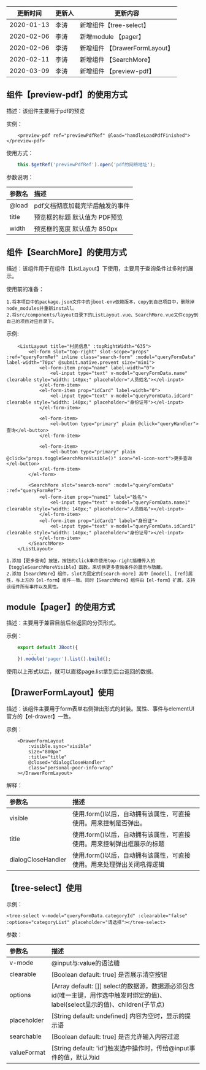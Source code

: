 | 更新时间 | 更新人 | 更新内容 |
| -------- | ------ | -------- |
|2020-01-13|李涛|新增组件【tree-select】|
|2020-02-06|李涛|新增module 【pager】|
|2020-02-06|李涛|新增组件 【DrawerFormLayout】|
|2020-02-11|李涛|新增组件 【SearchMore】|
|2020-03-09|李涛|新增组件 【preview-pdf】|

## 组件【preview-pdf】的使用方式
描述：该组件主要用于pdf的预览

实例：
```vue
    <preview-pdf ref="previewPdfRef" @load="handleLoadPdfFinished"></preview-pdf>
```

使用方式：

```javascript
    this.$getRef('previewPdfRef').open('pdf的网络地址');
```

参数说明：

|参数名|描述|
|:---|:---|
|@load|pdf文档彻底加载完毕后触发的事件|
|title|预览框的标题 默认值为 PDF预览|
|width|预览框的宽度 默认值为 850px|

## 组件【SearchMore】的使用方式
描述：该组件用于在组件【ListLayout】下使用，主要用于查询条件过多时的展示。

使用前的准备：

    1.将本项目中的package.json文件中的jboot-env依赖版本，copy到自己项目中，删除掉node_modules并重新install。
    2.将src/components/layout目录下的ListLayout.vue、SearchMore.vue文件copy到自己的项目对应目录下。
    
示例:
```vue
    <ListLayout title="村民信息" :topRightWidth="635">
        <el-form slot="top-right" slot-scope="props" :ref="queryFormRef" inline class="search-form" :model="queryFormData" label-width="70px" @submit.native.prevent size="mini">
            <el-form-item prop="name" label-width="0">
                <el-input type="text" v-model="queryFormData.name" clearable style="width: 140px;" placeholder="人员姓名"></el-input>
            </el-form-item>
            <el-form-item prop="idCard" label-width="0">
                <el-input type="text" v-model="queryFormData.idCard" clearable style="width: 140px;" placeholder="身份证号"></el-input>
            </el-form-item>

            <el-form-item>
                <el-button type="primary" plain @click="queryHandler">查询</el-button>
            </el-form-item>

            <el-form-item>
                <el-button type="primary" plain @click="props.toggleSearchMoreVisible()" icon="el-icon-sort">更多查询</el-button>
            </el-form-item>
        </el-form>

        <SearchMore slot="search-more" :model="queryFormData" :ref="queryFormRef">
            <el-form-item prop="name1" label="姓名">
                <el-input type="text" v-model="queryFormData.name1" clearable style="width: 140px;" placeholder="人员姓名"></el-input>
            </el-form-item>
            <el-form-item prop="idCard1" label="身份证">
                <el-input type="text" v-model="queryFormData.idCard1" clearable style="width: 140px;" placeholder="身份证号"></el-input>
            </el-form-item>
        </SearchMore>
    </ListLayout>
```

    1.添加【更多查询】按钮，按钮的click事件使用top-right插槽传入的【toggleSearchMoreVisible】函数，来切换更多查询条件的展示与隐藏。
    2.添加【SearchMore】组件，slot为固定的[search-more] 其中 [model]、[ref]属性，与上方的【el-form】组件一致。同时【SearchMore】组件由【el-form】扩展，支持该组件所有事件以及属性。

## module【pager】的使用方式

描述：主要用于兼容目前后台返回的分页形式。

示例：

```javascript
    export default JBoot({
        ...
    }).module('pager').list().build();
```

使用以上形式以后，就可以直接page.list拿到后台返回的数据。

## 【DrawerFormLayout】使用

描述：该组件主要用于form表单右侧弹出形式的封装。属性、事件与elementUI官方的【el-drawer】一致。

示例：

```vue
    <DrawerFormLayout
        :visible.sync="visible"
        size="800px"
        :title="title"
        @closed="dialogCloseHandler"
        class="personal-poor-info-wrap"
    ></DrawerFormLayout>
```

解释：

|参数名|描述|
|:---|:---|
|visible|使用.form()以后，自动拥有该属性，可直接使用。用来控制是否弹出。|
|title|使用.form()以后，自动拥有该属性，可直接使用。用来控制弹出框展示的标题|
|dialogCloseHandler|使用.form()以后，自动拥有该属性，可直接使用。用来处理弹出关闭吼得逻辑|

## 【tree-select】使用
示例：

```vue
<tree-select v-model="queryFormData.categoryId" :clearable="false" :options="categoryList" placeholder="请选择"></tree-select>
```

参数：

|参数名|描述|
|:---|:---|
|v-mode|@input与:value的语法糖|
|clearable|[Boolean default: true] 是否展示清空按钮|
|options|[Array default: []] select的数据源，数据源必须包含id(唯一主键，用作选中触发时绑定的值)、label(select显示的值)、children(子节点)|
|placeholder|[String default: undefined] 内容为空时，显示的提示语|
|searchable|[Boolean default: true] 是否允许输入内容过滤|
|valueFormat|[String default: 'id']触发选中操作时，传给@input事件的值，默认为id|
